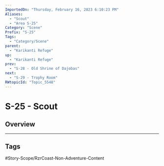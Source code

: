 ```yaml
---
ImportedOn: "Thursday, February 16, 2023 6:10:23 PM"
Aliases:
  - "Scout"
  - "Area S-25"
Category: "Scene"
Prefix: "S-25"
Tags:
  - "Category/Scene"
parent:
  - "Karikanti Refuge"
up:
  - "Karikanti Refuge"
prev:
  - "S-28 - Old Shrine of Dajobas"
next:
  - "S-29 - Trophy Room"
RWtopicId: "Topic_5548"
---
```

# S-25 - Scout
## Overview

---
## Tags
#Story-Scope/RzrCoast-Non-Adventure-Content

